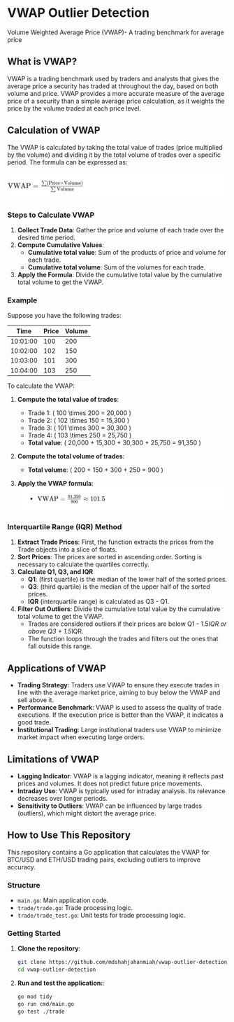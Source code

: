 # VWAP Outlier Detection
Volume Weighted Average Price (VWAP)- A trading benchmark for average price

## What is VWAP?

VWAP is a trading benchmark used by traders and analysts that gives the average price a security has traded at throughout the day, based on both volume and price. VWAP provides a more accurate measure of the average price of a security than a simple average price calculation, as it weights the price by the volume traded at each price level.

## Calculation of VWAP

The VWAP is calculated by taking the total value of trades (price multiplied by the volume) and dividing it by the total volume of trades over a specific period. The formula can be expressed as:

![Alt text](assests/Formula.png)


### Steps to Calculate VWAP

1. **Collect Trade Data**: Gather the price and volume of each trade over the desired time period.
2. **Compute Cumulative Values**:
    - **Cumulative total value**: Sum of the products of price and volume for each trade.
    - **Cumulative total volume**: Sum of the volumes for each trade.
3. **Apply the Formula**: Divide the cumulative total value by the cumulative total volume to get the VWAP.

### Example

Suppose you have the following trades:

| Time     | Price | Volume |
|----------|-------|--------|
| 10:01:00 | 100   | 200    |
| 10:02:00 | 102   | 150    |
| 10:03:00 | 101   | 300    |
| 10:04:00 | 103   | 250    |

To calculate the VWAP:

1. **Compute the total value of trades**:
    - Trade 1: \( 100 \times 200 = 20,000 \)
    - Trade 2: \( 102 \times 150 = 15,300 \)
    - Trade 3: \( 101 \times 300 = 30,300 \)
    - Trade 4: \( 103 \times 250 = 25,750 \)
    - **Total value**: \( 20,000 + 15,300 + 30,300 + 25,750 = 91,350 \)

2. **Compute the total volume of trades**:
    - **Total volume**: \( 200 + 150 + 300 + 250 = 900 \)

3. **Apply the VWAP formula**:
   ![Alt text](assests/formula_calculation.png)

### Interquartile Range (IQR) Method

1. **Extract Trade Prices**: First, the function extracts the prices from the Trade objects into a slice of floats.
2. **Sort Prices**: The prices are sorted in ascending order. Sorting is necessary to calculate the quartiles correctly.
3. **Calculate Q1, Q3, and IQR**
   - **Q1**: (first quartile) is the median of the lower half of the sorted prices.
   - **Q3**: (third quartile) is the median of the upper half of the sorted prices.
   - **IQR** (interquartile range) is calculated as Q3 - Q1.
3. **Filter Out Outliers**: Divide the cumulative total value by the cumulative total volume to get the VWAP.
   - Trades are considered outliers if their prices are below Q1 - 1.5*IQR or above Q3 + 1.5*IQR.
   - The function loops through the trades and filters out the ones that fall outside this range.

## Applications of VWAP

- **Trading Strategy**: Traders use VWAP to ensure they execute trades in line with the average market price, aiming to buy below the VWAP and sell above it.
- **Performance Benchmark**: VWAP is used to assess the quality of trade executions. If the execution price is better than the VWAP, it indicates a good trade.
- **Institutional Trading**: Large institutional traders use VWAP to minimize market impact when executing large orders.

## Limitations of VWAP

- **Lagging Indicator**: VWAP is a lagging indicator, meaning it reflects past prices and volumes. It does not predict future price movements.
- **Intraday Use**: VWAP is typically used for intraday analysis. Its relevance decreases over longer periods.
- **Sensitivity to Outliers**: VWAP can be influenced by large trades (outliers), which might distort the average price.

## How to Use This Repository

This repository contains a Go application that calculates the VWAP for BTC/USD and ETH/USD trading pairs, excluding outliers to improve accuracy.

### Structure

- `main.go`: Main application code.
- `trade/trade.go`: Trade processing logic.
- `trade/trade_test.go`: Unit tests for trade processing logic.

### Getting Started

1. **Clone the repository**:
   ```sh
   git clone https://github.com/mdshahjahanmiah/vwap-outlier-detection.git
   cd vwap-outlier-detection
   ```
   
2. **Run and test the application:**:
   ```sh
   go mod tidy
   go run cmd/main.go
   go test ./trade
   ```


